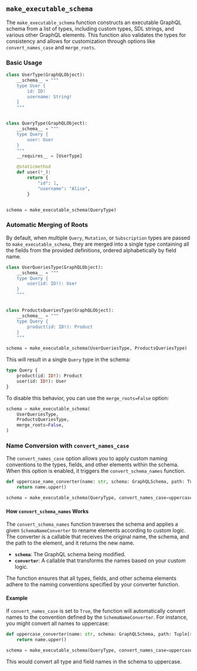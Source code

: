 
## `make_executable_schema`

The `make_executable_schema` function constructs an executable GraphQL schema from a list of types, including custom types, SDL strings, and various other GraphQL elements. This function also validates the types for consistency and allows for customization through options like `convert_names_case` and `merge_roots`.

### Basic Usage

```python
class UserType(GraphQLObject):
    __schema__ = """
    type User {
        id: ID!
        username: String!
    }
    """


class QueryType(GraphQLObject):
    __schema__ = """
    type Query {
        user: User
    }
    """
    __requires__ = [UserType]

    @staticmethod
    def user(*_):
        return {
            "id": 1,
            "username": "Alice",
        }


schema = make_executable_schema(QueryType)
```

### Automatic Merging of Roots

By default, when multiple `Query`, `Mutation`, or `Subscription` types are passed to `make_executable_schema`, they are merged into a single type containing all the fields from the provided definitions, ordered alphabetically by field name.

```python
class UserQueriesType(GraphQLObject):
    __schema__ = """
    type Query {
        user(id: ID!): User
    }
    """


class ProductsQueriesType(GraphQLObject):
    __schema__ = """
    type Query {
        product(id: ID!): Product
    }
    """

schema = make_executable_schema(UserQueriesType, ProductsQueriesType)
```

This will result in a single `Query` type in the schema:

```graphql
type Query {
    product(id: ID!): Product
    user(id: ID!): User
}
```

To disable this behavior, you can use the `merge_roots=False` option:

```python
schema = make_executable_schema(
    UserQueriesType,
    ProductsQueriesType,
    merge_roots=False,
)
```

### Name Conversion with `convert_names_case`

The `convert_names_case` option allows you to apply custom naming conventions to the types, fields, and other elements within the schema. When this option is enabled, it triggers the `convert_schema_names` function.

```python
def uppercase_name_converter(name: str, schema: GraphQLSchema, path: Tuple[str, ...]) -> str:
    return name.upper()

schema = make_executable_schema(QueryType, convert_names_case=uppercase_name_converter)
```

#### How `convert_schema_names` Works

The `convert_schema_names` function traverses the schema and applies a given `SchemaNameConverter` to rename elements according to custom logic. The converter is a callable that receives the original name, the schema, and the path to the element, and it returns the new name.

- **`schema`**: The GraphQL schema being modified.
- **`converter`**: A callable that transforms the names based on your custom logic.

The function ensures that all types, fields, and other schema elements adhere to the naming conventions specified by your converter function.

#### Example

If `convert_names_case` is set to `True`, the function will automatically convert names to the convention defined by the `SchemaNameConverter`. For instance, you might convert all names to uppercase:

```python
def uppercase_converter(name: str, schema: GraphQLSchema, path: Tuple[str, ...]) -> str:
    return name.upper()

schema = make_executable_schema(QueryType, convert_names_case=uppercase_converter)
```

This would convert all type and field names in the schema to uppercase.
